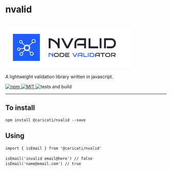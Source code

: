# nvalid

<br />
<img src="./.github/logo.svg" alt="Caricati.io - Design System" width="400">

A lightweight validation library written in javascript.

<p>
  <!-- <a href="https://caricati-ds.netlify.app/">
    <img src="https://img.shields.io/badge/weiste-demo-205EFC" alt="demo">
  </a> -->
  <a href="https://www.npmjs.com/package/@caricati/nvalid">
    <img src="https://img.shields.io/badge/package-npm-FA9703" alt="npm">
  </a>
  <a href="./LICENSE">
    <img src="https://img.shields.io/badge/license-MIT-292F3A" alt="MIT">
  </a>
  <img src="https://github.com/caricati-io/nvalid/actions/workflows/main.yml/badge.svg" alt="tests and build">
</p>

<hr />

## To install
```
npm install @caricati/nvalid --save
```

## Using
```
import { isEmail } from '@caricati/nvalid'

isEmail('invalid email@here') // false
isEmail('name@email.com') // true
```
